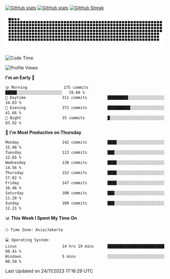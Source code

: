 [![GitHub stats](https://github-readme-stats.vercel.app/api?username=aurelioklv&card_width=500&show_icons=true&rank_icon=github&theme=solarized-dark#gh-dark-mode-only)](https://github.com/anuraghazra/github-readme-stats#gh-dark-mode-only)
[![GitHub stats](https://github-readme-stats.vercel.app/api?username=aurelioklv&card_width=500&show_icons=true&rank_icon=github&theme=buefy#gh-light-mode-only)](https://github.com/anuraghazra/github-readme-stats#gh-light-mode-only)
[![GitHub Streak](https://streak-stats.demolab.com/?user=aurelioklv&card_width=336&theme=solarized-dark)](https://git.io/streak-stats)

<picture>
  <source media="(prefers-color-scheme: dark)" srcset="https://raw.githubusercontent.com/aurelioklv/aurelioklv/snake-output/github-contribution-grid-snake-dark.svg">
  <source media="(prefers-color-scheme: light)" srcset="https://raw.githubusercontent.com/aurelioklv/aurelioklv/snake-output/github-contribution-grid-snake.svg">
  <img alt="github contribution grid snake animation" src="https://raw.githubusercontent.com/aurelioklv/aurelioklv/snake-output/github-contribution-grid-snake.svg">
</picture>

<!--START_SECTION:waka-->
![Code Time](http://img.shields.io/badge/Code%20Time-275%20hrs%2053%20mins-blue)

![Profile Views](http://img.shields.io/badge/Profile%20Views-34-blue)

**I'm an Early 🐤** 

```text
🌞 Morning                175 commits         █████░░░░░░░░░░░░░░░░░░░░   19.60 % 
🌆 Daytime                311 commits         █████████░░░░░░░░░░░░░░░░   34.83 % 
🌃 Evening                372 commits         ██████████░░░░░░░░░░░░░░░   41.66 % 
🌙 Night                  35 commits          █░░░░░░░░░░░░░░░░░░░░░░░░   03.92 % 
```
📅 **I'm Most Productive on Thursday** 

```text
Monday                   142 commits         ████░░░░░░░░░░░░░░░░░░░░░   15.90 % 
Tuesday                  113 commits         ███░░░░░░░░░░░░░░░░░░░░░░   12.65 % 
Wednesday                130 commits         ████░░░░░░░░░░░░░░░░░░░░░   14.56 % 
Thursday                 152 commits         ████░░░░░░░░░░░░░░░░░░░░░   17.02 % 
Friday                   147 commits         ████░░░░░░░░░░░░░░░░░░░░░   16.46 % 
Saturday                 100 commits         ███░░░░░░░░░░░░░░░░░░░░░░   11.20 % 
Sunday                   109 commits         ███░░░░░░░░░░░░░░░░░░░░░░   12.21 % 
```


📊 **This Week I Spent My Time On** 

```text
🕑︎ Time Zone: Asia/Jakarta

💻 Operating System: 
Linux                    14 hrs 19 mins      █████████████████████████   99.41 % 
Windows                  5 mins              ░░░░░░░░░░░░░░░░░░░░░░░░░   00.59 % 
```


 Last Updated on 24/11/2023 17:16:29 UTC
<!--END_SECTION:waka-->
